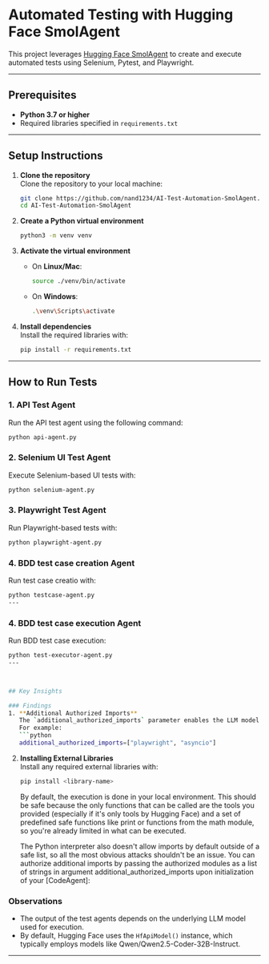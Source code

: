 
# Automated Testing with Hugging Face SmolAgent

This project leverages [Hugging Face SmolAgent](https://huggingface.co/docs/smolagents/guided_tour) to create and execute automated tests using Selenium, Pytest, and Playwright.

---

## Prerequisites

- **Python 3.7 or higher**
- Required libraries specified in `requirements.txt`

---

## Setup Instructions

1. **Clone the repository**  
   Clone the repository to your local machine:
   ```bash
   git clone https://github.com/nand1234/AI-Test-Automation-SmolAgent.git
   cd AI-Test-Automation-SmolAgent
   ```

2. **Create a Python virtual environment**  
   ```bash
   python3 -m venv venv
   ```

3. **Activate the virtual environment**  
   - On **Linux/Mac**:
     ```bash
     source ./venv/bin/activate
     ```
   - On **Windows**:
     ```bash
     .\venv\Scripts\activate
     ```

4. **Install dependencies**  
   Install the required libraries with:
   ```bash
   pip install -r requirements.txt
   ```

---

## How to Run Tests

### 1. **API Test Agent**
Run the API test agent using the following command:
```bash
python api-agent.py
```

### 2. **Selenium UI Test Agent**
Execute Selenium-based UI tests with:
```bash
python selenium-agent.py
```

### 3. **Playwright Test Agent**
Run Playwright-based tests with:
```bash
python playwright-agent.py
```
### 4. **BDD test case creation Agent**
Run test case creatio with:
```bash
python testcase-agent.py
---

```
### 4. **BDD test case execution Agent**
Run BDD test case execution:
```bash
python test-executor-agent.py
---



## Key Insights

### Findings
1. **Additional Authorized Imports**  
   The `additional_authorized_imports` parameter enables the LLM model to interact with specified external libraries.  
   For example:
   ```python
   additional_authorized_imports=["playwright", "asyncio"]
   ```

2. **Installing External Libraries**  
   Install any required external libraries with:
   ```bash
   pip install <library-name>
   ```
   By default, the execution is done in your local environment. This should be safe because the only functions that can be called are the tools you provided (especially if it's only tools by Hugging Face) and a set of predefined safe functions like print or functions from the math module, so you're already limited in what can be executed.

   The Python interpreter also doesn't allow imports by default outside of a safe list, so all the most obvious attacks shouldn't be an issue. You can authorize additional imports by passing the authorized modules as a list of strings in argument additional_authorized_imports upon initialization of your [CodeAgent]:

### Observations
- The output of the test agents depends on the underlying LLM model used for execution.  
- By default, Hugging Face uses the `HfApiModel()` instance, which typically employs models like Qwen/Qwen2.5-Coder-32B-Instruct.

---